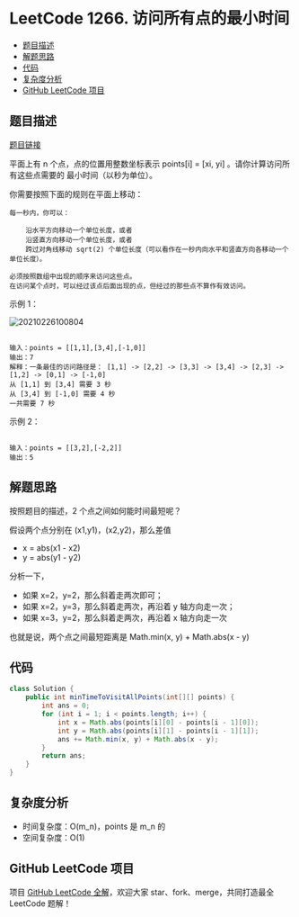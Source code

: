 # LeetCode 1266. 访问所有点的最小时间

* [题目描述](<LeetCode 1266. 访问所有点的最小时间.md#题目描述>)
* [解题思路](<LeetCode 1266. 访问所有点的最小时间.md#解题思路>)
* [代码](<LeetCode 1266. 访问所有点的最小时间.md#代码>)
* [复杂度分析](<LeetCode 1266. 访问所有点的最小时间.md#复杂度分析>)
* [GitHub LeetCode 项目](<LeetCode 1266. 访问所有点的最小时间.md#github-leetcode-项目>)

## 题目描述

[题目链接](https://leetcode-cn.com/problems/minimum-time-visiting-all-points/)

平面上有 n 个点，点的位置用整数坐标表示 points\[i] = \[xi, yi] 。请你计算访问所有这些点需要的 最小时间（以秒为单位）。

你需要按照下面的规则在平面上移动：

```
每一秒内，你可以：

	沿水平方向移动一个单位长度，或者
	沿竖直方向移动一个单位长度，或者
	跨过对角线移动 sqrt(2) 个单位长度（可以看作在一秒内向水平和竖直方向各移动一个单位长度）。

必须按照数组中出现的顺序来访问这些点。
在访问某个点时，可以经过该点后面出现的点，但经过的那些点不算作有效访问。
```

&#x20;

示例 1：

![20210226100804](http://yano.oss-cn-beijing.aliyuncs.com/blog/20210226100804.png)

```

输入：points = [[1,1],[3,4],[-1,0]]
输出：7
解释：一条最佳的访问路径是： [1,1] -> [2,2] -> [3,3] -> [3,4] -> [2,3] -> [1,2] -> [0,1] -> [-1,0]   
从 [1,1] 到 [3,4] 需要 3 秒 
从 [3,4] 到 [-1,0] 需要 4 秒
一共需要 7 秒
```

示例 2：

```

输入：points = [[3,2],[-2,2]]
输出：5

```

## 解题思路

按照题目的描述，2 个点之间如何能时间最短呢？

假设两个点分别在 (x1,y1)，(x2,y2)，那么差值

* x = abs(x1 - x2)
* y = abs(y1 - y2)

分析一下，

* 如果 x=2，y=2，那么斜着走两次即可；
* 如果 x=2，y=3，那么斜着走两次，再沿着 y 轴方向走一次；
* 如果 x=3，y=2，那么斜着走两次，再沿着 x 轴方向走一次

也就是说，两个点之间最短距离是 Math.min(x, y) + Math.abs(x - y)

## 代码

```java
class Solution {
    public int minTimeToVisitAllPoints(int[][] points) {
        int ans = 0;
        for (int i = 1; i < points.length; i++) {
            int x = Math.abs(points[i][0] - points[i - 1][0]);
            int y = Math.abs(points[i][1] - points[i - 1][1]);
            ans += Math.min(x, y) + Math.abs(x - y);
        }
        return ans;
    }
}
```

## 复杂度分析

* 时间复杂度：O(m_n)，points 是 m_n 的
* 空间复杂度：O(1)

## GitHub LeetCode 项目

项目 [GitHub LeetCode 全解](https://github.com/LjyYano/LeetCode)，欢迎大家 star、fork、merge，共同打造最全 LeetCode 题解！
